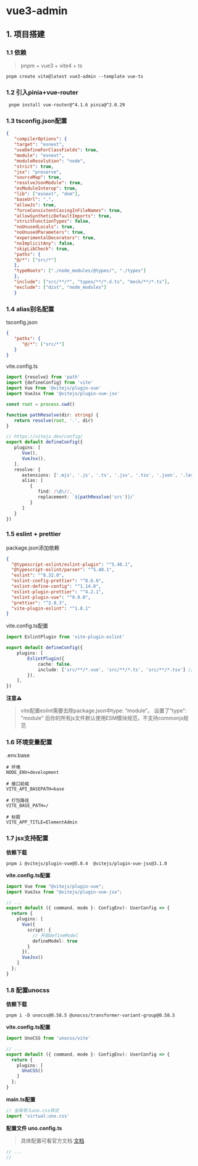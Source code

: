 # vue3-admin
## 1. 项目搭建
### 1.1 依赖

>  pnpm + vue3 + vite4 + ts

```shell
pnpm create vite@latest vue3-admin --template vue-ts
```

### 1.2 引入pinia+vue-router

```shell
 pnpm install vue-router@^4.1.6 pinia@^2.0.29
```

### 1.3 tsconfig.json配置

```json
{
   "compilerOptions": {
   "target": "esnext",
   "useDefineForClassFields": true,
   "module": "esnext",
   "moduleResolution": "node",
   "strict": true,
   "jsx": "preserve",
   "sourceMap": true,
   "resolveJsonModule": true,
   "esModuleInterop": true,
   "lib": ["esnext", "dom"],
   "baseUrl": ".",
   "allowJs": true,
   "forceConsistentCasingInFileNames": true,
   "allowSyntheticDefaultImports": true,
   "strictFunctionTypes": false,
   "noUnusedLocals": true,
   "noUnusedParameters": true,
   "experimentalDecorators": true,
   "noImplicitAny": false,
   "skipLibCheck": true,
   "paths": {
   "@/*": ["src/*"]
   },
   "typeRoots": ["./node_modules/@types/", "./types"]
   },
   "include": ["src/**/*", "types/**/*.d.ts", "mock/**/*.ts"],
   "exclude": ["dist", "node_modules"]
   }
```

### 1.4 alias别名配置
 
tsconfig.json
```json
{
   "paths": {
      "@/*": ["src/*"]
   }
}
```
vite.config.ts

```ts
import {resolve} from 'path'
import {defineConfig} from 'vite'
import Vue from '@vitejs/plugin-vue'
import VueJsx from '@vitejs/plugin-vue-jsx'

const root = process.cwd()

function pathResolve(dir: string) {
   return resolve(root, '.', dir)
}

// https://vitejs.dev/config/
export default defineConfig({
   plugins: [
      Vue(),
      VueJsx(),
   ],
   resolve: {
      extensions: ['.mjs', '.js', '.ts', '.jsx', '.tsx', '.json', '.less', '.css'],
      alias: [
         {
            find: /\@\//,
            replacement: `${pathResolve('src')}/`
         }
      ]
   }
})

```

### 1.5 eslint + prettier

package.json添加依赖
```json
{
  "@typescript-eslint/eslint-plugin": "^5.48.1",
  "@typescript-eslint/parser": "^5.48.1",
  "eslint": "^8.32.0",
  "eslint-config-prettier": "^8.6.0",
  "eslint-define-config": "^1.14.0",
  "eslint-plugin-prettier": "^4.2.1",
  "eslint-plugin-vue": "^9.9.0",
  "prettier": "^2.8.3",
  "vite-plugin-eslint": "^1.8.1"
}
```

vite.config.ts配置

```ts
import EslintPlugin from 'vite-plugin-eslint'

export default defineConfig({
    plugins: [
        EslintPlugin({
            cache: false,
            include: ['src/**/*.vue', 'src/**/*.ts', 'src/**/*.tsx'] // 检查的文件
        }),
    ],
})
```

**注意⚠️**

> vite配置eslint需要去除package.json中type: “module”。
> 设置了"type": "module" 后你的所有js文件默认使用ESM模块规范，不支持commonjs规范


### 1.6 环境变量配置

.env.base
```dotenv
# 环境
NODE_ENV=development

# 接口前缀
VITE_API_BASEPATH=base

# 打包路径
VITE_BASE_PATH=/

# 标题
VITE_APP_TITLE=ElementAdmin

```


### 1.7 jsx支持配置

**依赖下载**

```shell
pnpm i @vitejs/plugin-vue@5.0.4  @vitejs/plugin-vue-jsx@3.1.0
```

**vite.config.ts配置**

```ts
import Vue from "@vitejs/plugin-vue";
import VueJsx from "@vitejs/plugin-vue-jsx";

// ...
export default ({ command, mode }: ConfigEnv): UserConfig => {
  return {
    plugins: [
      Vue({
        script: {
          // 开启defineModel
          defineModel: true
        }
      }),
      VueJsx()
    ]
  };
}
```

### 1.8 配置unocss

**依赖下载**

```shell
pnpm i -D unocss@0.58.5 @unocss/transformer-variant-group@0.58.5
```
**vite.config.ts配置**

```ts
import UnoCSS from 'unocss/vite'

// ...
export default ({ command, mode }: ConfigEnv): UserConfig => {
  return {
    plugins: [
      UnoCSS()
    ]
  };
}
```

**main.ts配置**

```ts
// 全局导入uno.css样式
import 'virtual:uno.css'

```

**配置文件 uno.config.ts**

> 具体配置可看官方文档 [文档](https://unocss.dev/guide/)

```ts
// ...
// 
```
